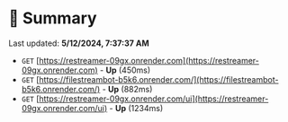 # 📖 Summary
Last updated: **5/12/2024, 7:37:37 AM**

- `GET` [https://restreamer-09gx.onrender.com](https://restreamer-09gx.onrender.com) - **Up** (450ms)
- `GET` [https://filestreambot-b5k6.onrender.com/](https://filestreambot-b5k6.onrender.com/) - **Up** (882ms)
- `GET` [https://restreamer-09gx.onrender.com/ui](https://restreamer-09gx.onrender.com/ui) - **Up** (1234ms)
